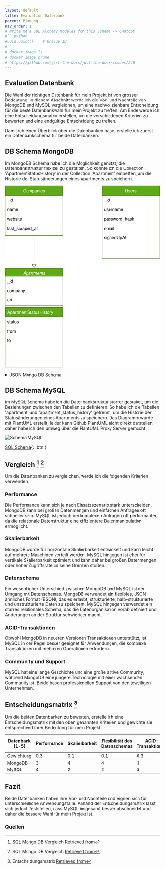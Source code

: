 ```yaml
---
layout: default
title: Evaluation Datenbank
parent: Planung
nav_order: 1
# Write me a SQL Alchemy Modeles for this Schema -> CHatgpt 
#```python
#uuid.uuid1()    # Unique ID
#```
# docker image ls
# docker image prune
# https://github.com/just-the-docs/just-the-docs/issues/246
---
```

## Evaluation Datenbank

Die Wahl der richtigen Datenbank für mein Projekt ist von grosser Bedeutung.
In diesem Abschnitt werde ich die Vor- und Nachteile von MongoDB und MySQL vergleichen, um eine nachvollziehbare Entscheidung für die beste Datenbankwahl für mein Projekt zu treffen.
Am Ende werde ich eine Entscheidungsmatrix erstellen, um die verschiedenen Kriterien zu bewerten und eine endgültige Entscheidung zu treffen.

Damit ich einen Überblick über die Datenbanken habe, erstelle ich zuerst ein Datenbankschema für beide Datenbanken.

## DB Schema MongoDB

Im MongoDB Schema habe ich die Möglichkeit genutzt, die Datenbankstruktur flexibel zu gestalten.
So konnte ich die Collection 'ApartmentStatusHistory' in der Collection 'Apartment' einbetten, um die Historie der Statusänderungen eines Apartments zu speichern.

![Schema MongoDB](../img/mongo_db-diagram.svg)

<details markdown="block">
<summary>JSON Mongo DB Schema</summary>

### Collection Companies

```c
{
    "_id": MongoDB ObjectId,
    "name": String, // Name des Unternehmens
    "website": String, // Webseite des Unternehmens 
    "last_scraped_at": Date, // Datum und Uhrzeit, wann die Webseite zuletzt gescraped wurde
    "contact": { // Kontaktinformationen
        "phone": String, // Telefonnummer (falls vorhanden)
        "email": String, // E-Mail Adresse (falls vorhanden)
        "address": String, // Büroadresse (falls vorhanden)
    },
    "status": String, // Status der Webseite, z.B. 'aktiv', 'inaktiv' etc.
}
```

### Collection Apartments & ApartmentStatusHistory

```c
{
    "_id": MongoDB ObjectId,
    "company": MongoDB ObjectId, // Referenz auf das Immobilienunternehmen
    "url": String,  // URL der Webseite, von der die Wohnung gescraped wurde
    "details": { // Details der Wohnung
        "address": String, // Adresse der Wohnung
        "rooms": Number, // Anzahl der Zimmer
        "availableFrom": Date, // Verfügbar ab (falls vorhanden)
        "price": Number, // Preis der Wohnung (falls vorhanden)
        "size": Number, // Größe der Wohnung in Quadratmetern (falls vorhanden)
        "floor": Number, // Stockwerk (falls vorhanden)
        "otherDetails": String, // Andere Information über die Wohnung (falls vorhanden)
    },
    "hash": String, // Hash des HTML-Inhalts
    "scraped_at": Date, // Datum und Uhrzeit, wann die Wohnung gescraped wurde
    "status": String, // Status der Wohnung, z.B. 'frei', 'vermietet' etc.
    "historicStatus": [  // Speichert die Historie des Status der Wohnung
        { 
            "status": String, 
            "from": Date, 
            "to": Date 
        }
    ]
}

```

### Collection Users

```c
{
    "_id": MongoDB ObjectId,
    "username": String, // Benutzername
    "password_hash": String, // Passworthash
    "email": String, // E-Mail-Adresse des Benutzers
    "signedUpAt": Date, // Datum und Uhrzeit, wann der Benutzer sich angemeldet hat
    "preferences": { // Speichert die Benutzereinstellungen und Präferenzen
        "priceRange": { "min": Number, "max": Number }, // Preisbereich
        "roomRange": { "min": Number, "max": Number }, // Zimmeranzahl
    }
}

```

</details>

## DB Schema MySQL

Im MySQL Schema habe ich die Datenbankstruktur starrer gestaltet, um die Beziehungen zwischen den Tabellen zu definieren.
So habe ich die Tabellen 'apartment' und 'apartment_status_history' getrennt, um die Historie der Statusänderungen eines Apartments zu speichern.
Das Diagramm wurde mit PlantUML erstellt, leider kann Github PlantUML nicht direkt darstellen daher habe ich den umweg über die PlantUML Proxy Server gemacht.

![Schema MySQL](http://www.plantuml.com/plantuml/proxy?cache=no&src=https://raw.githubusercontent.com/danyambuehl/ITCNE23-SEM-Ill/main/docs/02_Plannung/sql_schema.iuml)

[SQL Schema](../02_Plannung/sql_schema.iuml){: .btn }

## Vergleich [^1] [^2]
 
Um die Datenbanken zu vergleichen, werde ich die folgenden Kriterien verwenden:

### Performance

Die Performance kann sich je nach Einsatzszenario stark unterscheiden. MongoDB kann bei großen Datenmengen und einfachen Anfragen oft schneller sein. MySQL ist jedoch bei komplexen Anfragen oft performanter, da die relationale Datenstruktur eine effizientere Datenmanipulation ermöglicht.

### Skalierbarkeit

MongoDB wurde für horizontale Skalierbarkeit entwickelt und kann leicht auf mehrere Maschinen verteilt werden. MySQL hingegen ist eher für vertikale Skalierbarkeit optimiert und kann daher bei großen Datenmengen oder hoher Zugriffsrate an seine Grenzen stoßen.

### Datenschema

Ein wesentlicher Unterschied zwischen MongoDB und MySQL ist der Umgang mit Datenschemas. MongoDB verwendet ein flexibles, JSON-ähnliches Format (BSON), das es erlaubt, strukturierte, halb-strukturierte und unstrukturierte Daten zu speichern. MySQL hingegen verwendet ein starres relationales Schema, das die Datenorganisation vorab definiert und Änderungen an der Struktur schwieriger macht.

### ACID-Transaktionen

Obwohl MongoDB in neueren Versionen Transaktionen unterstützt, ist MySQL in der Regel besser geeignet für Anwendungen, die komplexe Transaktionen mit mehreren Operationen erfordern.

### Community und Support

MySQL hat eine lange Geschichte und eine große aktive Community, während MongoDB eine jüngere Technologie mit einer wachsenden Community ist. Beide haben professionellen Support von den jeweiligen Unternehmen.

## Entscheidungsmatrix [^3]

Um die beiden Datenbanken zu bewerten, erstelle ich eine Entscheidungsmatrix mit den oben genannten Kriterien und gewichte sie entsprechend ihrer Bedeutung für mein Projekt.

| **Datenbank**  (1-5)  | **Performance**    | **Skalierbarkeit**  | **Flexibilität des Datenschemas** | **ACID-Transaktionen**  | **Community und Support**      | **Gesamtpunktzahl**  |
|---------------------  |------------------  |---------------------|---------------                    | --------------          | -----------------------------  | -------------------- |
| Gewichtung            | 0.3                | 0.1                 | 0.1                               | 0.3                     |   0.3                          |                      |
| MongoDB               | 3                  | 4                   | 4                                 | 3                       |   3                            | **3.5**              |
| MySQL                 | 4                  | 2                   | 2                                 | 5                       |   4                            | **4.3**              |

## Fazit

Beide Datenbanken haben ihre Vor- und Nachteile und eignen sich für unterschiedliche Anwendungsfälle.
Anhand der Entscheidungsmatrix lässt sich jedoch feststellen, dass MySQL insgesamt besser abschneidet und daher die bessere Wahl für mein Projekt ist.

### Quellen

[^1]: SQL Mongo DB Vergleich [Retrieved from](https://www.ionos.de/digitalguide/server/knowhow/mongodb-vs-sql/)
[^2]: SQL Mongo DB Vergleich [Retrieved from](https://www.ionos.de/digitalguide/hosting/hosting-technik/mysql-vs-mongodb/)
[^3]: Entscheidungsmatrix [Retrieved from](https://de.wikipedia.org/wiki/Entscheidungsmatrix)
